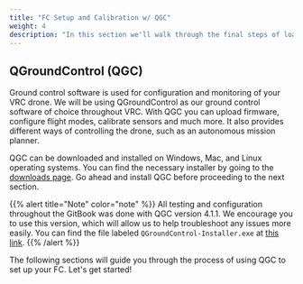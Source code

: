 ```yaml
---
title: "FC Setup and Calibration w/ QGC"
weight: 4
description: "In this section we'll walk through the final steps of loading firmware and calibrating your drone before your first flight."
---
```


## QGroundControl (QGC)

Ground control software is used for configuration and monitoring of your VRC drone. 
We will be using QGroundControl as our ground control software of choice 
throughout VRC. With QGC you can upload firmware, configure flight modes, 
calibrate sensors and much more. It also provides different ways of controlling 
the drone, such as an autonomous mission planner.

QGC can be downloaded and installed on Windows, Mac, and Linux operating systems. 
You can find the necessary installer by going to the 
[downloads page](http://qgroundcontrol.com/downloads/). 
Go ahead and install QGC before proceeding to the next section.

{{% alert title="Note" color="note" %}}
All testing and configuration throughout the GitBook was done
with QGC version 4.1.1. We encourage you to use this version, 
which will allow us to help troubleshoot any issues more easily. 
You can find the file labeled `QGroundControl-Installer.exe` at 
[this link](https://github.com/mavlink/qgroundcontrol/releases/tag/v4.1.1).
{{% /alert %}}

The following sections will guide you through the process of using 
QGC to set up your FC. Let's get started!
